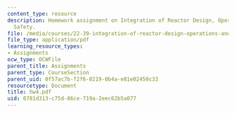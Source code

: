 ```yaml
---
content_type: resource
description: Homework assignment on Integration of Reactor Design, Operations, and
  Safety.
file: /media/courses/22-39-integration-of-reactor-design-operations-and-safety-fall-2006/0781d313c75d86ce719a2eec62b5a077_hw4.pdf
file_type: application/pdf
learning_resource_types:
- Assignments
ocw_type: OCWFile
parent_title: Assignments
parent_type: CourseSection
parent_uid: 0f57ac7b-f2f6-0219-0b4a-e81e02450c33
resourcetype: Document
title: hw4.pdf
uid: 0781d313-c75d-86ce-719a-2eec62b5a077
---
```

